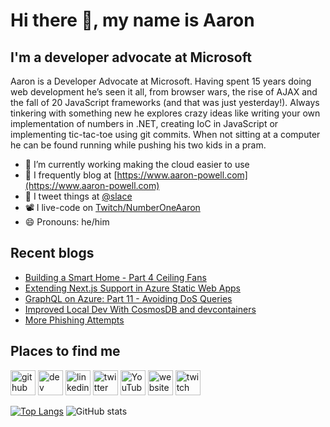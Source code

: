 # Hi there 👋, my name is Aaron

## I'm a developer advocate at Microsoft

Aaron is a Developer Advocate at Microsoft. Having spent 15 years doing web development he’s seen it all, from browser wars, the rise of AJAX and the fall of 20 JavaScript frameworks (and that was just yesterday!). Always tinkering with something new he explores crazy ideas like writing your own implementation of numbers in .NET, creating IoC in JavaScript or implementing tic-tac-toe using git commits. When not sitting at a computer he can be found running while pushing his two kids in a pram.

- 🔭 I’m currently working making the cloud easier to use
- 📄 I frequently blog at [https://www.aaron-powell.com](https://www.aaron-powell.com)
- 📣 I tweet things at [@slace](https://twitter.com/slace)
- 📽 I live-code on [Twitch/NumberOneAaron](https://www.twitch.tv/numberoneaaron)
- 😄 Pronouns: he/him

## Recent blogs

<!--START_SECTION:posts-->
* [Building a Smart Home - Part 4 Ceiling Fans](https:&#x2F;&#x2F;www.aaron-powell.com&#x2F;posts&#x2F;2022-10-24-building-a-smart-home-part-4-ceiling-fans&#x2F;)
* [Extending Next.js Support in Azure Static Web Apps](https:&#x2F;&#x2F;www.aaron-powell.com&#x2F;posts&#x2F;2022-10-10-extending-nextjs-support-in-azure-static-web-apps&#x2F;)
* [GraphQL on Azure: Part 11 - Avoiding DoS Queries](https:&#x2F;&#x2F;www.aaron-powell.com&#x2F;posts&#x2F;2022-10-10-graphql-on-azure-part-11-avoiding-dos-queries&#x2F;)
* [Improved Local Dev With CosmosDB and devcontainers](https:&#x2F;&#x2F;www.aaron-powell.com&#x2F;posts&#x2F;2022-08-24-improved-local-dev-with-cosmosdb-and-devcontainers&#x2F;)
* [More Phishing Attempts](https:&#x2F;&#x2F;www.aaron-powell.com&#x2F;posts&#x2F;2022-08-23-more-phishing-attempts&#x2F;)
<!--END_SECTION:posts-->

## Places to find me

[<img src='https://cdn.jsdelivr.net/npm/simple-icons@3.0.1/icons/github.svg' alt='github' height='40'>](https://github.com/aaronpowell) [<img src='https://cdn.jsdelivr.net/npm/simple-icons@3.0.1/icons/dev-dot-to.svg' alt='dev' height='40'>](https://dev.to/aaronpowell) [<img src='https://cdn.jsdelivr.net/npm/simple-icons@3.0.1/icons/linkedin.svg' alt='linkedin' height='40'>](https://www.linkedin.com/in/aaron-powell-66038631/) [<img src='https://cdn.jsdelivr.net/npm/simple-icons@3.0.1/icons/twitter.svg' alt='twitter' height='40'>](https://twitter.com/slace) [<img src='https://cdn.jsdelivr.net/npm/simple-icons@3.0.1/icons/youtube.svg' alt='YouTube' height='40'>](https://www.youtube.com/channel/aaronpowelldev) [<img src='https://cdn.jsdelivr.net/npm/simple-icons@3.0.1/icons/icloud.svg' alt='website' height='40'>](https://www.aaron-powell.com) [<img src='https://cdn.jsdelivr.net/npm/simple-icons@3.0.1/icons/twitch.svg' alt='twitch' height='40'>](https://www.twitch.tv/numberoneaaron)

[![Top Langs](https://github-readme-stats.vercel.app/api/top-langs/?username=aaronpowell)](https://github.com/anuraghazra/github-readme-stats) ![GitHub stats](https://github-readme-stats.vercel.app/api?username=aaronpowell&show_icons=true)

